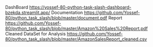 DashBoard https://yossef-80-python-task-slash-dashboard-bzekda.streamlit.app/
Documentation https://github.com/Yossef-80/python_task_slash/blob/master/document.pdf
Report https://github.com/Yossef-80/python_task_slash/blob/master/Amazon%20Sales%20Report.pdf
Cleaned DataSet for Analysis https://github.com/Yossef-80/python_task_slash/blob/master/AmazonSalesReport_cleaned.csv
